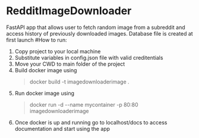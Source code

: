 # RedditImageDownloader
FastAPI app that allows user to fetch random image from a subreddit and access history of previously downloaded images.
Database file is created at first launch
#How to run:
1. Copy project to your local machine
2. Substitute variables in config.json file with valid creditentials
3. Move your CWD to main folder of the project
4. Build docker image using 
    >docker build -t imagedownloaderimage .
5. Run docker image using 
    >docker run -d --name mycontainer -p 80:80 imagedownloaderimage
6. Once docker is up and running go to localhost/docs to access documentation and start using the app
